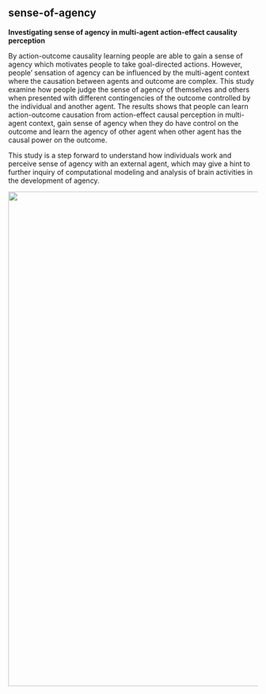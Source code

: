 ## sense-of-agency 
**Investigating sense of agency in multi-agent action-effect causality perception** 

By action-outcome causality learning people are able to gain a sense of agency which motivates people to take goal-directed actions. However, people’ sensation of agency can be influenced by the multi-agent context where the causation between agents and outcome are complex. This study examine how people judge the sense of agency of themselves and others when presented with different contingencies of the outcome controlled by the individual and another agent. The results shows that people can learn action-outcome causation from action-effect causal perception in multi-agent context, gain sense of agency when they do have control on the outcome and learn the agency of other agent when other agent has the causal power on the outcome.


This study is a step forward to understand how individuals work and perceive sense of agency with an external agent, which may give a hint to further inquiry of computational modeling and analysis of brain activities in the development of agency.

<img src="https://github.com/Xianqing98/sense-of-agency/blob/main/%E6%88%AA%E5%B1%8F2022-08-28%2016.57.12.png" align="left" width="1000px">
